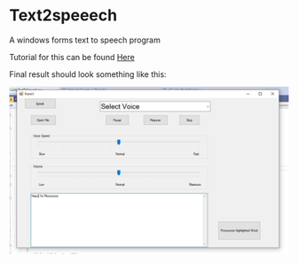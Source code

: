 # Text2speeech

A windows forms text to speech program

Tutorial for this can be found  [Here](https://www.homeandlearn.co.uk/extras/speech/speech-project-intro.html)

Final result should look something like this: 

![alt text](https://github.com/bigboybamo/Text2speeech/blob/main/TextToSpeech/images/text2speech.JPG)
